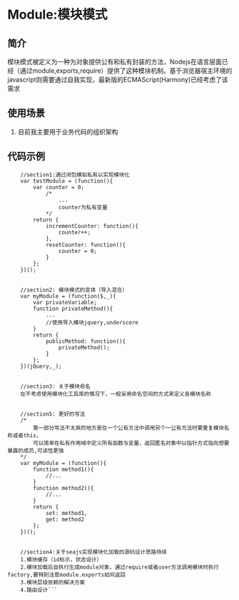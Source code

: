 # Module:模块模式
## 简介
模块模式被定义为一种为对象提供公有和私有封装的方法，Nodejs在语言层面已经（通过module,exports,require）提供了这种模块机制。基于浏览器宿主环境的javascript则需要通过自我实现，最新版的ECMAScript(Harmony)已经考虑了该需求
## 使用场景
1. 目前我主要用于业务代码的组织架构

## 代码示例
```
    //section1:通过闭包模拟私有以实现模块化
	var testModule = (function(){
		var counter = 0;
			/*
				...
				counter为私有变量
			*/
		return {
			incrementCounter: function(){
				counter++;
			},
			resetCounter: function(){
				counter = 0;
			}
		};
	})();


	//section2: 模块模式的变体（导入混合）
	var myModule = (function($,_){
		var privateVariable;
		function privateMethod(){
			...
			//使用导入模块jquery,underscore
		}
		return {
			publicMethod: function(){
				privateMethod();
			}
		};
	})(jQuery,_);


	//section3: 关于模块命名
	在不考虑使用模块化工具库的情况下，一般采用命名空间的方式来定义各模块名称


	//section5: 更好的写法
	/*
		第一部分写法不太爽的地方是在一个公有方法中调用另个一公有方法时要重复模块名称或者this，
		可以简单在私有作用域中定义所有函数与变量，返回匿名对象中以指针方式指向想要暴露的成员,可读性更强
	*/
	var myModule = (function(){
		function method1(){
			//...
		}
		function method2(){
			//...
		}
		return {
			set: method1,
			get: method2
		};
	})();


	//section4:关于seajs实现模块化加载的源码设计思路待续
	1.模块缓存（id标示，状态设计）
	2.模块加载后自执行生成module对象，通过require或者user方法调用模块时执行factory,要特别注意module.exports如何返回
	3.模块层级依赖的解决方案
	4.路由设计```



